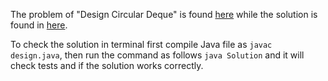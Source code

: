 The problem of "Design Circular Deque" is found [here](https://leetcode.com/problems/design-circular-deque/design.py) while the solution is found in [here](https://github.com/aurimas13/Solutions-To-Problems/blob/main/LeetCode/Java%20Solutions/Design%20Circular%20Deque/design.java).

To check the solution in terminal first compile Java file as `javac design.java`, then run the command as follows `java Solution` and it will check tests and if the solution works correctly.
